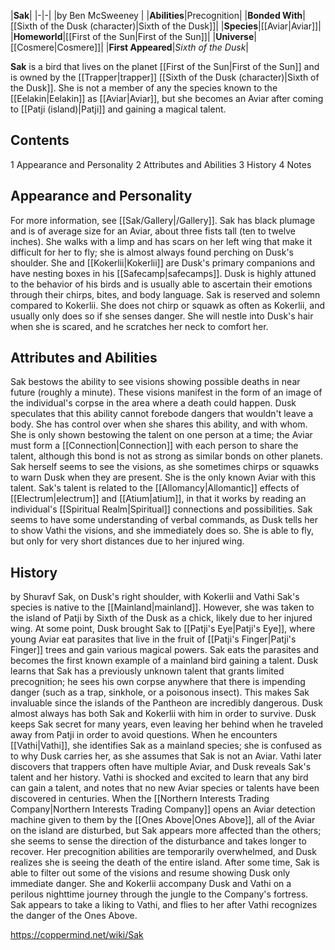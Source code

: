 |**Sak**|
|-|-|
|by  Ben McSweeney |
|**Abilities**|Precognition|
|**Bonded With**|[[Sixth of the Dusk (character)\|Sixth of the Dusk]]|
|**Species**|[[Aviar\|Aviar]]|
|**Homeworld**|[[First of the Sun\|First of the Sun]]|
|**Universe**|[[Cosmere\|Cosmere]]|
|**First Appeared**|*Sixth of the Dusk*|

**Sak** is a bird that lives on the planet [[First of the Sun\|First of the Sun]] and is owned by the [[Trapper\|trapper]] [[Sixth of the Dusk (character)\|Sixth of the Dusk]]. She is not a member of any the species known to the [[Eelakin\|Eelakin]] as [[Aviar\|Aviar]], but she becomes an Aviar after coming to [[Patji (island)\|Patji]] and gaining a magical talent.

## Contents

1 Appearance and Personality
2 Attributes and Abilities
3 History
4 Notes


## Appearance and Personality
For more information, see [[Sak/Gallery\|/Gallery]].
Sak has black plumage and is of average size for an Aviar, about three fists tall (ten to twelve inches). She walks with a limp and has scars on her left wing that make it difficult for her to fly; she is almost always found perching on Dusk's shoulder. She and [[Kokerlii\|Kokerlii]] are Dusk's primary companions and have nesting boxes in his [[Safecamp\|safecamps]]. Dusk is highly attuned to the behavior of his birds and is usually able to ascertain their emotions through their chirps, bites, and body language. Sak is reserved and solemn compared to Kokerlii. She does not chirp or squawk as often as Kokerlii, and usually only does so if she senses danger. She will nestle into Dusk's hair when she is scared, and he scratches her neck to comfort her.

## Attributes and Abilities
Sak bestows the ability to see visions showing possible deaths in near future (roughly a minute). These visions manifest in the form of an image of the individual's corpse in the area where a death could happen. Dusk speculates that this ability cannot forebode dangers that wouldn't leave a body. She has control over when she shares this ability, and with whom. She is only shown bestowing the talent on one person at a time; the Aviar must form a [[Connection\|Connection]] with each person to share the talent, although this bond is not as strong as similar bonds on other planets. Sak herself seems to see the visions, as she sometimes chirps or squawks to warn Dusk when they are present. She is the only known Aviar with this talent. Sak's talent is related to the [[Allomancy\|Allomantic]] effects of [[Electrum\|electrum]] and [[Atium\|atium]], in that it works by reading an individual's [[Spiritual Realm\|Spiritual]] connections and possibilities.
Sak seems to have some understanding of verbal commands, as Dusk tells her to show Vathi the visions, and she immediately does so. She is able to fly, but only for very short distances due to her injured wing.

## History
 by  Shuravf  Sak, on Dusk's right shoulder, with Kokerlii and Vathi
Sak's species is native to the [[Mainland\|mainland]]. However, she was taken to the island of Patji by Sixth of the Dusk as a chick, likely due to her injured wing. At some point, Dusk brought Sak to [[Patji's Eye\|Patji's Eye]], where young Aviar eat parasites that live in the fruit of [[Patji's Finger\|Patji's Finger]] trees and gain various magical powers. Sak eats the parasites and becomes the first known example of a mainland bird gaining a talent. Dusk learns that Sak has a previously unknown talent that grants limited precognition; he sees his own corpse anywhere that there is impending danger (such as a trap, sinkhole, or a poisonous insect). This makes Sak invaluable since the islands of the Pantheon are incredibly dangerous. Dusk almost always has both Sak and Kokerlii with him in order to survive.
Dusk keeps Sak secret for many years, even leaving her behind when he traveled away from Patji in order to avoid questions. When he encounters [[Vathi\|Vathi]], she identifies Sak as a mainland species; she is confused as to why Dusk carries her, as she assumes that Sak is not an Aviar. Vathi later discovers that trappers often have multiple Aviar, and Dusk reveals Sak's talent and her history. Vathi is shocked and excited to learn that any bird can gain a talent, and notes that no new Aviar species or talents have been discovered in centuries.
When the [[Northern Interests Trading Company\|Northern Interests Trading Company]] opens an Aviar detection machine given to them by the [[Ones Above\|Ones Above]], all of the Aviar on the island are disturbed, but Sak appears more affected than the others; she seems to sense the direction of the disturbance and takes longer to recover. Her precognition abilities are temporarily overwhelmed, and Dusk realizes she is seeing the death of the entire island. After some time, Sak is able to filter out some of the visions and resume showing Dusk only immediate danger. She and Kokerlii accompany Dusk and Vathi on a perilous nighttime journey through the jungle to the Company's fortress. Sak appears to take a liking to Vathi, and flies to her after Vathi recognizes the danger of the Ones Above.



https://coppermind.net/wiki/Sak